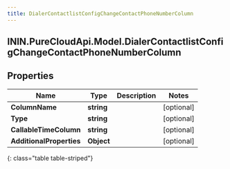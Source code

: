 ```yaml
---
title: DialerContactlistConfigChangeContactPhoneNumberColumn
---
```

## ININ.PureCloudApi.Model.DialerContactlistConfigChangeContactPhoneNumberColumn

## Properties

|Name | Type | Description | Notes|
|------------ | ------------- | ------------- | -------------|
| **ColumnName** | **string** |  | [optional] |
| **Type** | **string** |  | [optional] |
| **CallableTimeColumn** | **string** |  | [optional] |
| **AdditionalProperties** | **Object** |  | [optional] |
{: class="table table-striped"}


